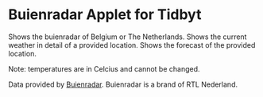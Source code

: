 # Buienradar Applet for Tidbyt

Shows the buienradar of Belgium or The Netherlands.
Shows the current weather in detail of a provided location.
Shows the forecast of the provided location.

Note: temperatures are in Celcius and cannot be changed.

Data provided by [Buienradar](https://buienradar.nl).
Buienradar is a brand of RTL Nederland.
